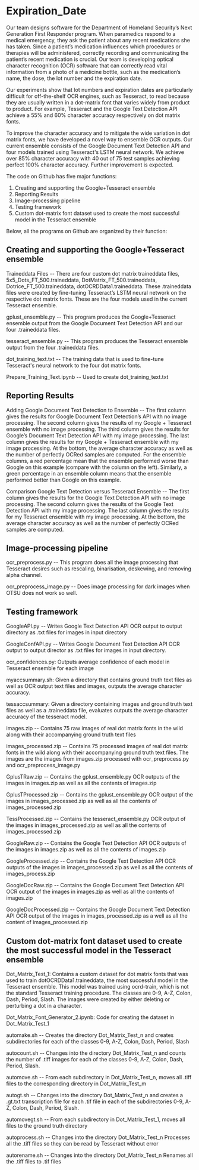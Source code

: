 # Expiration_Date
Our team designs software for the Department of Homeland Security’s Next Generation First Responder program.  When paramedics respond to a medical emergency, they ask the patient about any recent medications she has taken.  Since a patient’s medication influences which procedures or therapies will be administered, correctly recording and communicating the patient’s recent medication is crucial.  Our team is developing optical character recognition (OCR) software that can correctly read vital information from a photo of a medicine bottle, such as the medication’s name, the dose, the lot number and the expiration date.  

Our experiments show that lot numbers and expiration dates are particularly difficult for off-the-shelf OCR engines, such as Tesseract, to read because they are usually written in a dot-matrix font that varies widely from product to product. For example, Tesseract and the Google Text Detection API achieve a 55% and 60% character accuracy respectively on dot matrix fonts. 

To improve the character accuracy and to mitigate the wide variation in dot matrix fonts, we have developed a novel way to ensemble OCR outputs. Our current ensemble consists of the Google Document Text Detection API and four models trained using Tesseract's LSTM neural network. We achieve over 85% character accuracy with 40 out of 75 test samples achieving perfect 100% character accuracy. Further improvement is expected.

The code on Github has five major functions:

1. Creating and supporting the Google+Tesseract ensemble
2. Reporting Results
3. Image-processing pipeline
4. Testing framework
5. Custom dot-matrix font dataset used to create the most successful model in the Tesseract ensemble

Below, all the programs on Github are organized by their function:

## Creating and supporting the Google+Tesseract ensemble

Traineddata Files -- There are four custom dot matrix traineddata files, 5x5_Dots_FT_500.traineddata, DotMatrix_FT_500.traineddata, Dotrice_FT_500.traineddata, dotOCRDData1.traineddata.  These .traineddata files were created by fine-tuning Tesseract’s LSTM neural network on the respective dot matrix fonts.  These are the four models used in the current Tesseract ensemble.

gplust_ensemble.py -- This program produces the Google+Tesseract ensemble output from the Google Document Text Detection API and our four .traineddata files.

tesseract_ensemble.py -- This program produces the Tesseract ensemble output from the four .traineddata files.

dot_training_text.txt -- The training data that is used to fine-tune Tesseract's neural network to the four dot matrix fonts.

Prepare_Training_Text.ipynb -- Used to create dot_training_text.txt

## Reporting Results

Adding Google Document Text Detection to Ensemble -- The first column gives the results for Google Document Text Detection’s API with no image processing.  The second column gives the results of my Google + Tesseract ensemble with no image processing.  The third column gives the results for Google’s Document Text Detection API with my image processing.  The last column gives the results for my Google + Tesseract ensemble with my image processing. At the bottom, the average character accuracy as well as the number of perfectly OCRed samples are computed.  For the ensemble columns, a red percentage mean that the ensemble performed worse than Google on this example (compare with the column on the left).  Similarly, a green percentage in an ensemble column means that the ensemble performed better than Google on this example. 

Comparison Google Text Detection versus Tesseract Ensemble -- The first column gives the results for the Google Text Detection API with no image processing. The second column gives the results of the Google Text Detection API with my image processing. The last column gives the results for my Tesseract ensemble with my image processing. At the bottom, the average character accuracy as well as the number of perfectly OCRed samples are computed. 

## Image-processing pipeline

ocr_preprocess.py -- This program does all the image processing that Tesseract desires such as rescaling, binarisation, deskewing, and removing alpha channel.

ocr_preprocess_image.py -- Does image processing for dark images when OTSU does not work so well.

## Testing framework

GoogleAPI.py -- Writes Google Text Detection API OCR output to output directory as .txt files for images in input directory

GoogleConfAPI.py -- Writes Google Document Text Detection API OCR output to output director as .txt files for images in input directory.

ocr_confidences.py: Outputs average confidence of each model in Tesseract ensemble for each image

myaccsummary.sh: Given a directory that contains ground truth text files as well as OCR output text files and images, outputs the average character accuracy.

tessaccsummary: Given a directory containing images and ground truth text files as well as a .traineddata file, evaluates outputs the average character accuracy of the tesseract model.

images.zip -- Contains 75 raw images of real dot matrix fonts in the wild along with their accompanying ground truth text files

images_processed.zip -- Contains 75 processed images of real dot matrix fonts in the wild along with their accompanying ground truth text files. The images are the images from images.zip processed with ocr_preprocess.py and 
ocr_preprocess_image.py

GplusTRaw.zip -- Contains the gplust_ensemble.py OCR outputs of the images in images.zip as well as all the contents of images.zip

GplusTProcessed.zip -- Contains the gplust_ensemble.py OCR output of the images in images_processed.zip as well as all the contents of images_processed.zip 

TessProcessed.zip -- Contains the tesseract_ensemble.py OCR output of the images in images_processed.zip as well as all the contents of images_processed.zip

GoogleRaw.zip -- Contains the Google Text Detection API OCR outputs of the images in images.zip as well as all the contents of images.zip

GoogleProcessed.zip -- Contains the Google Text Detection API OCR outputs of the images in images_processed.zip as well as all the contents of images_process.zip

GoogleDocRaw.zip -- Contains the Google Document Text Detection API OCR output of the images in images.zip as well as all the contents of images.zip

GoogleDocProcessed.zip -- Contains the Google Document Text Detection API OCR output of the images in images_processed.zip as a well as all the content of images_processed.zip

## Custom dot-matrix font dataset used to create the most successful model in the Tesseract ensemble

Dot_Matrix_Test_1: Contains a custom dataset for dot matrix fonts that was used to train dotOCRDData1.traineddata, the most successful model in the Tesseract ensemble.  This model was trained using ocrd-train, which is not the standard Tesseract training procedure.  The classes are 0-9, A-Z, Colon, Dash, Period, Slash. The images were created by either deleting or perturbing a dot in a character.

Dot_Matrix_Font_Generator_2.ipynb: Code for creating the dataset in Dot_Matrix_Test_1

automake.sh -- Creates the directory Dot_Matrix_Test_n and creates subdirectories for each of the classes 0-9, A-Z, Colon, Dash, Period, Slash

autocount.sh -- Changes into the directory Dot_Matrix_Test_n and counts the number of .tiff images for each of the classes 0-9, A-Z, Colon, Dash, Period, Slash.

automove.sh -- From each subdirectory in Dot_Matrix_Test_n, moves all .tiff files to the corresponding directory in Dot_Matrix_Test_m

autogt.sh -- Changes into the directory Dot_Matrix_Test_n and creates a .gt.txt transcription file for each .tif file in each of the subdirectories 0-9, A-Z, Colon, Dash, Period, Slash.

automovegt.sh -- From each subdirectory in Dot_Matrix_Test_1, moves all files to the ground truth directory

autoprocess.sh -- Changes into the directory Dot_Matrix_Test_n Processes all the .tiff files so they can be read by Tesseract without error

autorename.sh -- Changes into the directory Dot_Matrix_Test_n Renames all the .tiff files to .tif files





